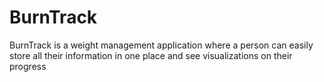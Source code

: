 # BurnTrack
BurnTrack is a weight management application where a person can easily store all their information in one place and see visualizations on their progress
